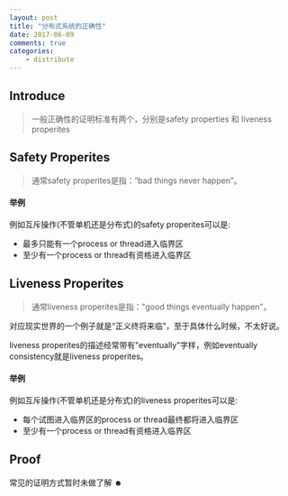 ```yaml
---
layout: post
title: "分布式系统的正确性"
date: 2017-06-09
comments: true
categories:
    - distribute
---
```

## Introduce
> 一般正确性的证明标准有两个，分别是safety properties 和 liveness properites


## Safety Properites
>通常safety properites是指：“bad things never happen”。

#### 举例
例如互斥操作(不管单机还是分布式)的safety properites可以是:
- 最多只能有一个process or thread进入临界区
- 至少有一个process or thread有资格进入临界区


## Liveness Properites
>通常liveness properites是指："good things eventually happen"。


对应现实世界的一个例子就是“正义终将来临”，至于具体什么时候，不太好说。

liveness properites的描述经常带有"eventually"字样，例如eventually consistency就是liveness properites。

#### 举例
例如互斥操作(不管单机还是分布式)的liveness properites可以是:
- 每个试图进入临界区的process or thread最终都将进入临界区
- 至少有一个process or thread有资格进入临界区


## Proof
常见的证明方式暂时未做了解 ☻
